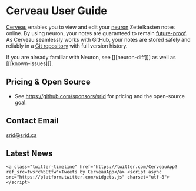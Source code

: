 # Cerveau User Guide

[Cerveau](https://www.cerveau.app/) enables you to view and edit your [neuron](https://neuron.zettel.page/) Zettelkasten notes online. By using neuron, your notes are guaranteed to remain [future-proof](https://neuron.zettel.page/philosophy.html). As Cerveau seamlessly works with GitHub, your notes are stored safely and reliably in a [Git repository](https://guides.github.com/introduction/git-handbook/) with full version history.

If you are already familiar with Neuron, see [[[neuron-diff]]] as well as [[[known-issues]]].

## Pricing & Open Source

* See <https://github.com/sponsors/srid> for pricing and the open-source goal.

## Contact Email

<srid@srid.ca>

## Latest News

``` {=html}
<a class="twitter-timeline" href="https://twitter.com/CerveauApp?ref_src=twsrc%5Etfw">Tweets by CerveauApp</a> <script async src="https://platform.twitter.com/widgets.js" charset="utf-8"></script>
```

